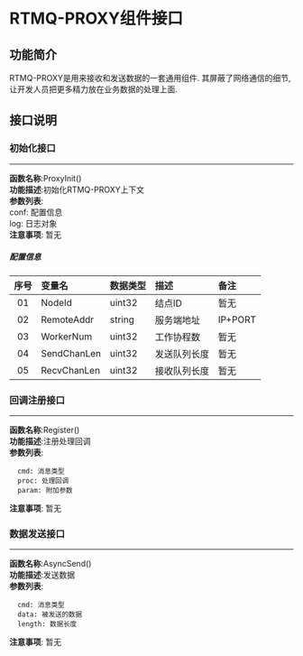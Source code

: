 # RTMQ-PROXY组件接口
## 功能简介
RTMQ-PROXY是用来接收和发送数据的一套通用组件. 其屏蔽了网络通信的细节, 让开发人员把更多精力放在业务数据的处理上面. 

## 接口说明
### 初始化接口
---
**函数名称**:ProxyInit()<br>
**功能描述**:初始化RTMQ-PROXY上下文<br>
**参数列表**:<br>
  conf: 配置信息<br>
  log: 日志对象<br>
**注意事项**: 暂无<br>

##### 配置信息

|**序号**|**变量名**|**数据类型**|**描述**|**备注**|
|:------:|:------|:-------|:-------|:---------|
| 01 | NodeId | uint32 | 结点ID | 暂无 |
| 02 | RemoteAddr | string | 服务端地址 | IP+PORT |
| 03 | WorkerNum | uint32 | 工作协程数 | 暂无 |
| 04 | SendChanLen | uint32 | 发送队列长度 | 暂无 |
| 05 | RecvChanLen | uint32 | 接收队列长度 | 暂无 |

### 回调注册接口
---
**函数名称**:Register()<br>
**功能描述**:注册处理回调<br>
**参数列表**:<br>
```
  cmd: 消息类型
  proc: 处理回调
  param: 附加参数
```
**注意事项**: 暂无<br>

### 数据发送接口
---
**函数名称**:AsyncSend()<br>
**功能描述**:发送数据<br>
**参数列表**:<br>
```
  cmd: 消息类型
  data: 被发送的数据
  length: 数据长度
```
**注意事项**: 暂无<br>
